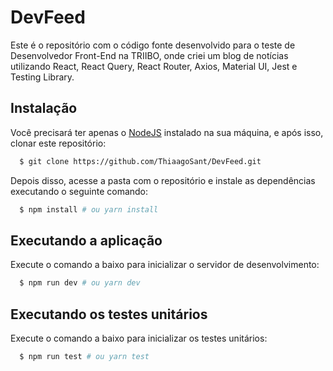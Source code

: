 # DevFeed

Este é o repositório com o código fonte desenvolvido para o teste de Desenvolvedor Front-End na TRIIBO, onde criei um blog de notícias utilizando React, React Query, React Router, Axios, Material UI, Jest e Testing Library.

## Instalação

Você precisará ter apenas o [NodeJS](https://nodejs.org) instalado na sua máquina, e após isso, clonar este repositório:

```sh
  $ git clone https://github.com/ThiaagoSant/DevFeed.git
```

Depois disso, acesse a pasta com o repositório e instale as dependências executando o seguinte comando:

```sh
  $ npm install # ou yarn install
```

## Executando a aplicação

Execute o comando a baixo para inicializar o servidor de desenvolvimento:

```sh
  $ npm run dev # ou yarn dev
```

## Executando os testes unitários

Execute o comando a baixo para inicializar os testes unitários:

```sh
  $ npm run test # ou yarn test
```
